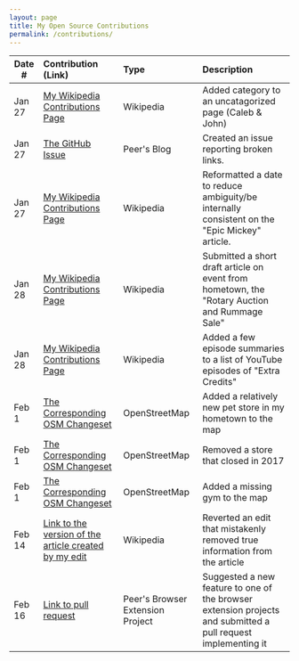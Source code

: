 ```yaml
---
layout: page
title: My Open Source Contributions
permalink: /contributions/
---
```


<!--
Type of the contribution should be "Wikipedia edit", "OpenStreet Map feature", "Documentation", "Course website", "Blog",
"Browser Add-on", etc.

The description should include a brief summary of what you did.

The link should bring us to a public page that shows your contribution. 

Replace the first row with your own contribution. 

-->





| Date #       | Contribution (Link)  | Type  | Description |
|---|:---|:---|:---|
| Jan 27   | [My Wikipedia Contributions Page](https://en.wikipedia.org/wiki/Special:Contributions/JTinker25)    | Wikipedia    |   Added category to an uncatagorized page (Caleb & John)    |
| Jan 27   | [The GitHub Issue](https://github.com/ossd-s25/AndreaTang123-weekly/issues/1)  |  Peer's Blog   |  Created an issue reporting broken links.    |
| Jan 27    |  [My Wikipedia Contributions Page](https://en.wikipedia.org/wiki/Special:Contributions/JTinker25)   | Wikipedia    | Reformatted a date to reduce ambiguity/be internally consistent on the "Epic Mickey" article.     |
| Jan 28 | [My Wikipedia Contributions Page](https://en.wikipedia.org/wiki/Special:Contributions/JTinker25) | Wikipedia | Submitted a short draft article on event from hometown, the "Rotary Auction and Rummage Sale" |
| Jan 28 | [My Wikipedia Contributions Page](https://en.wikipedia.org/wiki/Special:Contributions/JTinker25) | Wikipedia | Added a few episode summaries to a list of YouTube episodes of "Extra Credits" |
| Feb 1 | [The Corresponding OSM Changeset](https://www.openstreetmap.org/changeset/162026541) | OpenStreetMap | Added a relatively new pet store in my hometown to the map |
| Feb 1 | [The Corresponding OSM Changeset](https://www.openstreetmap.org/changeset/162026609) | OpenStreetMap | Removed a store that closed in 2017 |
| Feb 1 | [The Corresponding OSM Changeset](https://www.openstreetmap.org/changeset/162026696) | OpenStreetMap | Added a missing gym to the map |
| Feb 14    |  [Link to the version of the article created by my edit](https://en.wikipedia.org/w/index.php?title=Epic_Mickey&oldid=1275738881)   | Wikipedia    | Reverted an edit that mistakenly removed true information from the article   |
| Feb 16    |  [Link to pull request](https://github.com/ossd-s25/Team2-add-on-ScreenPet/pull/15)   | Peer's Browser Extension Project    | Suggested a new feature to one of the browser extension projects and submitted a pull request implementing it  |